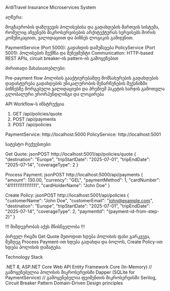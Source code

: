 ﻿ArdiTravel Insurance Microservices System

აღწერა:

მოგზაურობის დაზღვევის პოლისებისა და გადახდების მართვის სისტემა,
რომელიც აჩვენებს მიკროსერვისების არქიტექტურას სერვისებს შორის კომუნიკაციით, ვალიდაციით და ბიზნეს ლოგიკის გამიჯვნით.

PaymentService (Port 5000): გადახდის დამუშავება
PolicyService (Port 5001): პოლისების შექმნა და მენეჯმენტი
Communication: HTTP-based REST APIs,  circuit breaker-ის pattern-ის გამოყენებით

ძირითადი მახასიათებლები:

Pre-payment flow
პოლისის გააქტიურებამდე მომსახურების გადახდების დადასტურება
გადახდების უნიკალურობის შენარჩუნების მექანიზმი
ბიზნესზე მორგებული ვალიდაციები და პრემიუმ პაკეტის ხარჯის გამოთვლა
გლობალური ერორჰენდლინგი და ლოგირება

API Workflow-ს ინსტრუქცია
1. GET /api/policies/quote
2. POST /api/payments
3. POST /api/policies             



PaymentService: http://localhost:5000
PolicyService: http://localhost:5001



სატესტო რექუესთები:

Get Quote:
jsonPOST http://localhost:5001/api/policies/quote
{
  "destination": "Europe",
  "tripStartDate": "2025-07-01",
  "tripEndDate": "2025-07-14",
  "coverageType": 2
}

Process Payment:
jsonPOST http://localhost:5000/api/payments
{
  "amount": 130.00,
  "currency": "GEL",
  "paymentMethod": 1,
  "cardNumber": "4111111111111111",
  "cardHolderName": "John Doe"
}

Create Policy:
jsonPOST http://localhost:5001/api/policies
{
  "customerName": "John Doe",
  "customerEmail": "john@example.com",
  "destination": "Europe",
  "tripStartDate": "2025-07-01",
  "tripEndDate": "2025-07-14",
  "coverageType": 2,
  "paymentId": "{payment-id-from-step-2}"
}

!!! მიმდევრობას აქვს მნისნველობა !!!

პირველ რიგში Get Quote მეთოდით ხდება პოლისის ფასი გარკვევა, შემდეგ Process Payment-ით ხდება გადახდა და ბოლოს, 
Create Policy-ით ხდება პოლისის დამატება. 

Technology Stack

.NET 8, ASP.NET Core Web API
Entity Framework Core (In-Memory) // გამოყენებულია პოლისის მიკროსერვისში
Dapper (SQLite for PaymentService) // გამოყენებულია ფეიმენთის მიკროსერვისში
Serilog, Circuit Breaker Pattern
Domain-Driven Design principles
